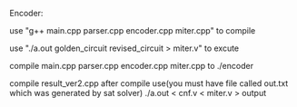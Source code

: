 Encoder:

use "g++ main.cpp parser.cpp encoder.cpp miter.cpp" to compile

use "./a.out golden_circuit revised_circuit > miter.v" to excute 

compile main.cpp parser.cpp encoder.cpp miter.cpp to ./encoder

compile result_ver2.cpp
after compile use(you must have file called out.txt which was generated by sat solver)
./a.out < cnf.v < miter.v > output
